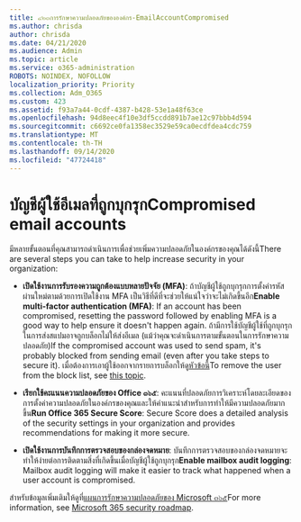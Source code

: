 ```yaml
---
title: ๔๒๓การรักษาความปลอดภัยขององค์กร-EmailAccountCompromised
ms.author: chrisda
author: chrisda
ms.date: 04/21/2020
ms.audience: Admin
ms.topic: article
ms.service: o365-administration
ROBOTS: NOINDEX, NOFOLLOW
localization_priority: Priority
ms.collection: Adm_O365
ms.custom: 423
ms.assetid: f93a7a44-0cdf-4387-b428-53e1a48f63ce
ms.openlocfilehash: 94d8eec4f10e3df5ccdd891b7ae12c97bbb4d594
ms.sourcegitcommit: c6692ce0fa1358ec3529e59ca0ecdfdea4cdc759
ms.translationtype: MT
ms.contentlocale: th-TH
ms.lasthandoff: 09/14/2020
ms.locfileid: "47724418"
---
```

# <a name="compromised-email-accounts"></a><span data-ttu-id="7cb36-102">บัญชีผู้ใช้อีเมลที่ถูกบุกรุก</span><span class="sxs-lookup"><span data-stu-id="7cb36-102">Compromised email accounts</span></span>

<span data-ttu-id="7cb36-103">มีหลายขั้นตอนที่คุณสามารถดำเนินการเพื่อช่วยเพิ่มความปลอดภัยในองค์กรของคุณได้ดังนี้</span><span class="sxs-lookup"><span data-stu-id="7cb36-103">There are several steps you can take to help increase security in your organization:</span></span>

- <span data-ttu-id="7cb36-104">**เปิดใช้งานการรับรองความถูกต้องแบบหลายปัจจัย (MFA)**: ถ้าบัญชีผู้ใช้ถูกบุกรุกการตั้งค่ารหัสผ่านใหม่ตามด้วยการเปิดใช้งาน MFA เป็นวิธีที่ดีที่จะช่วยให้แน่ใจว่าจะไม่เกิดขึ้นอีก</span><span class="sxs-lookup"><span data-stu-id="7cb36-104">**Enable multi-factor authentication (MFA)**: If an account has been compromised, resetting the password followed by enabling MFA is a good way to help ensure it doesn't happen again.</span></span> <span data-ttu-id="7cb36-105">ถ้ามีการใช้บัญชีผู้ใช้ที่ถูกบุกรุกในการส่งสแปมอาจถูกบล็อกไม่ให้ส่งอีเมล (แม้ว่าคุณจะดำเนินการตามขั้นตอนในการรักษาความปลอดภัย)</span><span class="sxs-lookup"><span data-stu-id="7cb36-105">If the compromised account was used to send spam, it's probably blocked from sending email (even after you take steps to secure it).</span></span> <span data-ttu-id="7cb36-106">เมื่อต้องการเอาผู้ใช้ออกจากรายการบล็อกให้ดู[หัวข้อนี้](https://technet.microsoft.com/library/ms.exch.eac.actioncenter.aspx)</span><span class="sxs-lookup"><span data-stu-id="7cb36-106">To remove the user from the block list, see [this topic](https://technet.microsoft.com/library/ms.exch.eac.actioncenter.aspx).</span></span>

- <span data-ttu-id="7cb36-107">**เรียกใช้คะแนนความปลอดภัยของ Office ๓๖๕**: คะแนนที่ปลอดภัยการวิเคราะห์โดยละเอียดของการตั้งค่าความปลอดภัยในองค์กรของคุณและให้คำแนะนำสำหรับการทำให้มีความปลอดภัยมากขึ้น</span><span class="sxs-lookup"><span data-stu-id="7cb36-107">**Run Office 365 Secure Score**: Secure Score does a detailed analysis of the security settings in your organization and provides recommendations for making it more secure.</span></span>

- <span data-ttu-id="7cb36-108">**เปิดใช้งานการบันทึกการตรวจสอบของกล่องจดหมาย**: บันทึกการตรวจสอบของกล่องจดหมายจะทำให้ง่ายต่อการติดตามสิ่งที่เกิดขึ้นเมื่อบัญชีผู้ใช้ถูกบุกรุก</span><span class="sxs-lookup"><span data-stu-id="7cb36-108">**Enable mailbox audit logging**: Mailbox audit logging will make it easier to track what happened when a user account is compromised.</span></span>

<span data-ttu-id="7cb36-109">สำหรับข้อมูลเพิ่มเติมให้ดูที่[แผนการรักษาความปลอดภัยของ Microsoft ๓๖๕](https://docs.microsoft.com/microsoft-365/security/office-365-security/security-roadmap)</span><span class="sxs-lookup"><span data-stu-id="7cb36-109">For more information, see [Microsoft 365 security roadmap](https://docs.microsoft.com/microsoft-365/security/office-365-security/security-roadmap).</span></span>
